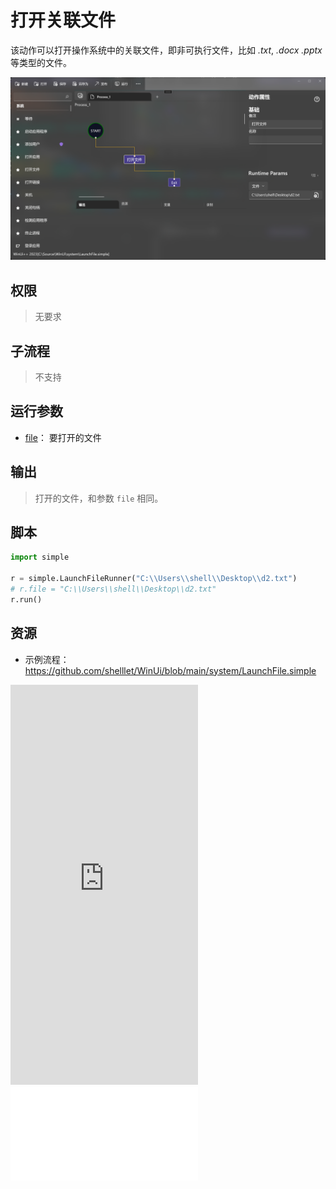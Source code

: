 # 打开关联文件 
该动作可以打开操作系统中的关联文件，即非可执行文件，比如 *.txt*, *.docx* *.pptx* 等类型的文件。

![LaunchFile](./images/02.png ':size=90%')


## 权限
> 无要求

## 子流程

> 不支持


## 运行参数

* [file](./types/Path.md)： 要打开的文件

## 输出

> 打开的文件，和参数 `file` 相同。

## 脚本

```python
import simple

r = simple.LaunchFileRunner("C:\\Users\\shell\\Desktop\\d2.txt")
# r.file = "C:\\Users\\shell\\Desktop\\d2.txt"
r.run()

```

## 资源

* 示例流程：https://github.com/shelllet/WinUi/blob/main/system/LaunchFile.simple

<iframe type="text/html" height="640px" src="https://www.youtube.com/embed/DF6nbZ5LP_g" frameborder="0"></iframe>

<iframe src="//player.bilibili.com/player.html?bvid=BV1rM4y1E714&page=1&autoplay=0” height='640px' scrolling="no" border="0" frameborder="no" framespacing="0" allowfullscreen="true"></iframe>
